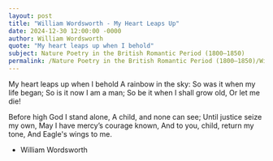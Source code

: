 ```yaml
---
layout: post
title: "William Wordsworth - My Heart Leaps Up"
date: 2024-12-30 12:00:00 -0000
author: William Wordsworth
quote: "My heart leaps up when I behold"
subject: Nature Poetry in the British Romantic Period (1800–1850)
permalink: /Nature Poetry in the British Romantic Period (1800–1850)/William Wordsworth/William Wordsworth - My Heart Leaps Up
---
```


My heart leaps up when I behold
A rainbow in the sky:
So was it when my life began;
So is it now I am a man;
So be it when I shall grow old,
Or let me die!

Before high God I stand alone,
A child, and none can see;
Until justice seize my own,
May I have mercy’s courage known,
And to you, child, return my tone,
And Eagle's wings to me.

- William Wordsworth
